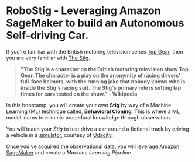 # RoboStig - Leveraging Amazon SageMaker to build an Autonomous Self-driving Car.

If you're familiar with the British motoring television series [Top Gear](https://en.wikipedia.org/wiki/Top_Gear_(2002_TV_series)), then you are very familiar with [The Stig](https://www.topgear.com/car-news/stig).

>__"The Stig is a character on the British motoring television show Top Gear. The character is a play on the anonymity of racing drivers' full-face helmets, with the running joke that nobody knows who is inside the Stig's racing suit. The Stig's primary role is setting lap times for cars tested on the show." - Wikipedia__

In this bootcamp, you will create your own __Stig__ by way of a Machine Learning (ML) technique called, __Behavioral Cloning__. This is where a ML model learns to mimmic procedural knowledge through observation.

You will teach your *Stig* to test drive a car around a fictional track by driving a vehicle in a [simulator](https://github.com/udacity/self-driving-car-sim), courtesy of [Udacity](https://www.udacity.com/). 

Once you've acquired the observational data, you will leverage [Amazon SageMaker](https://aws.amazon.com/sagemaker) and create a *Machine Learning Pipeline* 